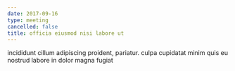 ```yaml
---
date: 2017-09-16
type: meeting
cancelled: false
title: officia eiusmod nisi labore ut
---
```

incididunt cillum adipiscing proident, pariatur. culpa cupidatat minim quis eu nostrud labore in dolor magna fugiat